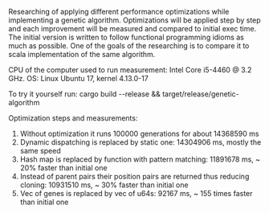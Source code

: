 Researching of applying different performance optimizations while implementing a genetic algorithm. 
Optimizations will be applied step by step and each improvement will be measured and compared to initial exec time.
The initial version is written to follow functional programming idioms as much as possible. 
One of the goals of the researching is to compare it to scala implementation of the same algorithm. 

CPU of the computer used to run measurement: Intel Core i5-4460 @ 3.2 GHz.
OS: Linux Ubuntu 17, kernel 4.13.0-17

To try it yourself run: cargo build --release && target/release/genetic-algorithm

Optimization steps and measurements: 

1. Without optimization it runs 100000 generations for about 14368590 ms
2. Dynamic dispatching is replaced by static one: 14304906 ms, mostly the same speed
3. Hash map is replaced by function with pattern matching: 11891678 ms, ~ 20% faster than initial one
4. Instead of parent pairs their position pairs are returned thus reducing cloning: 10931510 ms, ~ 30% faster than initial one
5. Vec of genes is replaced by vec of u64s: 92167 ms, ~ 155 times faster than initial one
